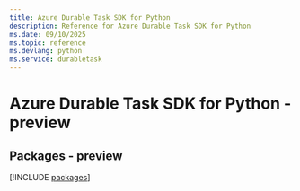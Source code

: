 ```yaml
---
title: Azure Durable Task SDK for Python
description: Reference for Azure Durable Task SDK for Python
ms.date: 09/10/2025
ms.topic: reference
ms.devlang: python
ms.service: durabletask
---
```

# Azure Durable Task SDK for Python - preview
## Packages - preview
[!INCLUDE [packages](durable-task-index.md)]